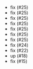 - fix (#25)
- fix (#25)
- fix (#25)
- fix (#25)
- fix (#25)
- fix (#25)
- fix (#25)
- fix (#24)
- fix (#22)
- up (#18)
- fix (#15)
